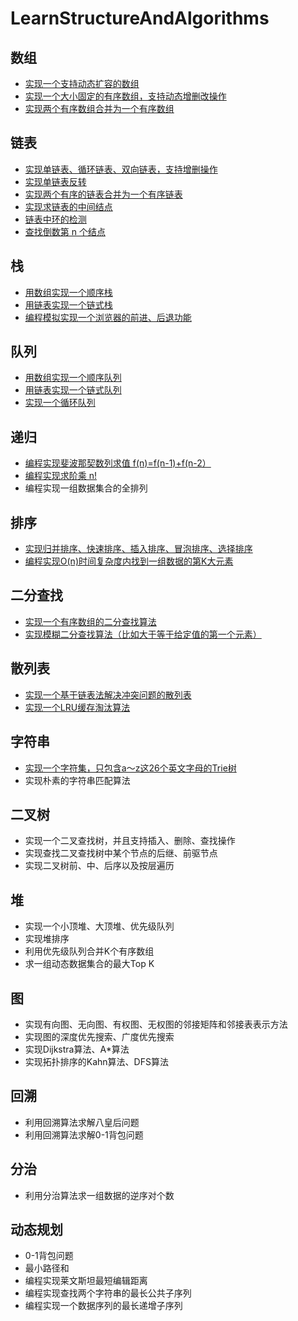 # LearnStructureAndAlgorithms


## 数组
- [实现一个支持动态扩容的数组](src/main/java/com/aibibang/array/DynamicArray.java)
- [实现一个大小固定的有序数组，支持动态增删改操作](src/main/java/com/aibibang/array/SortedArray.java)
- [实现两个有序数组合并为一个有序数组](src/main/java/com/aibibang/array/MergeArray.java)

## 链表
- [实现单链表、循环链表、双向链表，支持增删操作](src/main/java/com/aibibang/linked)
- [实现单链表反转](src/main/java/com/aibibang/linked/SingleLinked.java)
- [实现两个有序的链表合并为一个有序链表](src/main/java/com/aibibang/linked/SingleLinked.java)
- [实现求链表的中间结点](src/main/java/com/aibibang/linked/SingleLinked.java)
- [链表中环的检测](src/main/java/com/aibibang/linked/SingleLinked.java)
- [查找倒数第 n 个结点](src/main/java/com/aibibang/linked/SingleLinked.java)


## 栈
* [用数组实现一个顺序栈](src/main/java/com/aibibang/stack/ArrayStack.java)
* [用链表实现一个链式栈](src/main/java/com/aibibang/stack/LinkedStack.java)
* [编程模拟实现一个浏览器的前进、后退功能](src/main/java/com/aibibang/stack/Browser.java)
## 队列
- [用数组实现一个顺序队列](src/main/java/com/aibibang/queue/ArrayQueue.java)
- [用链表实现一个链式队列](src/main/java/com/aibibang/queue/LinkedQueue.java)
- [实现一个循环队列](src/main/java/com/aibibang/queue/CircularQueue.java)
## 递归
- [编程实现斐波那契数列求值 f(n)=f(n-1)+f(n-2）](src/main/java/com/aibibang/algorithms/Recursion.java)
- [编程实现求阶乘 n!](src/main/java/com/aibibang/algorithms/Recursion.java)
- 编程实现一组数据集合的全排列
## 排序
* [实现归并排序、快速排序、插入排序、冒泡排序、选择排序](src/main/java/com/aibibang/algorithms/Sort.java)
* [编程实现O(n)时间复杂度内找到一组数据的第K大元素](src/main/java/com/aibibang/algorithms/Sort.java)

## 二分查找
* [实现一个有序数组的二分查找算法](src/main/java/com/aibibang/algorithms/BinarySearch.java)
* [实现模糊二分查找算法（比如大于等于给定值的第一个元素）](src/main/java/com/aibibang/algorithms/BinarySearch.java)

## 散列表
* [实现一个基于链表法解决冲突问题的散列表](src/main/java/com/aibibang/hash/CustomerHashTable.java)
* [实现一个LRU缓存淘汰算法](src/main/java/com/aibibang/hash/LRUCache.java)

## 字符串
* [实现一个字符集，只包含a～z这26个英文字母的Trie树](src/main/java/com/aibibang/character/TrieTree.java)
* 实现朴素的字符串匹配算法

## 二叉树
* 实现一个二叉查找树，并且支持插入、删除、查找操作
* 实现查找二叉查找树中某个节点的后继、前驱节点
* 实现二叉树前、中、后序以及按层遍历

## 堆
* 实现一个小顶堆、大顶堆、优先级队列
* 实现堆排序
* 利用优先级队列合并K个有序数组
* 求一组动态数据集合的最大Top K

## 图
* 实现有向图、无向图、有权图、无权图的邻接矩阵和邻接表表示方法
* 实现图的深度优先搜索、广度优先搜索
* 实现Dijkstra算法、A*算法
* 实现拓扑排序的Kahn算法、DFS算法

## 回溯
* 利用回溯算法求解八皇后问题
* 利用回溯算法求解0-1背包问题

## 分治
* 利用分治算法求一组数据的逆序对个数

## 动态规划
* 0-1背包问题
* 最小路径和
* 编程实现莱文斯坦最短编辑距离
* 编程实现查找两个字符串的最长公共子序列
* 编程实现一个数据序列的最长递增子序列